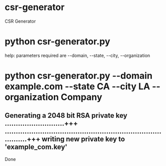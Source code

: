 csr-generator
=============

CSR Generator

  # python csr-generator.py
  help: parameters required are --domain, --state, --city, --organization
  # python csr-generator.py --domain example.com --state CA --city LA --organization Company
  Generating a 2048 bit RSA private key
  ...........................+++
  .................................................................................+++
  writing new private key to 'example_com.key'
  -----
  Done
